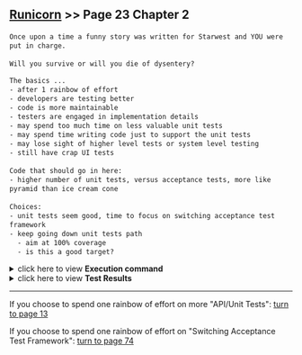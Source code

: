 ## [Runicorn](../page-0/README.md) >> Page 23 Chapter 2

```
Once upon a time a funny story was written for Starwest and YOU were put in charge. 

Will you survive or will you die of dysentery?
```

```
The basics ...
- after 1 rainbow of effort
- developers are testing better
- code is more maintainable
- testers are engaged in implementation details
- may spend too much time on less valuable unit tests
- may spend time writing code just to support the unit tests
- may lose sight of higher level tests or system level testing
- still have crap UI tests

Code that should go in here:
- higher number of unit tests, versus acceptance tests, more like pyramid than ice cream cone

Choices:
- unit tests seem good, time to focus on switching acceptance test framework
- keep going down unit tests path
  - aim at 100% coverage
  - is this a good target?
```

<details>
    <summary>click here to view <b>Execution command</b></summary>

    ./execute.sh
</details>


<details>
    <summary>click here to view <b>Test Results</b></summary>
    <img width="33%" src="assets/results.png"/>
</details>

<hr>

If you choose to spend one rainbow of effort on more "API/Unit Tests": [turn to page 13](../page-13/README.md)

If you choose to spend one rainbow of effort on "Switching Acceptance Test Framework": [turn to page 74](../page-74/README.md)
